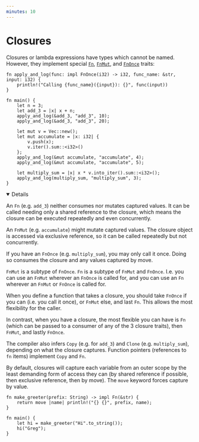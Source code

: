 ```yaml
---
minutes: 10
---
```


# Closures

Closures or lambda expressions have types which cannot be named. However, they
implement special [`Fn`](https://doc.rust-lang.org/std/ops/trait.Fn.html),
[`FnMut`](https://doc.rust-lang.org/std/ops/trait.FnMut.html), and
[`FnOnce`](https://doc.rust-lang.org/std/ops/trait.FnOnce.html) traits:

```rust,editable
fn apply_and_log(func: impl FnOnce(i32) -> i32, func_name: &str, input: i32) {
    println!("Calling {func_name}({input}): {}", func(input))
}

fn main() {
    let n = 3;
    let add_3 = |x| x + n;
    apply_and_log(&add_3, "add_3", 10);
    apply_and_log(&add_3, "add_3", 20);

    let mut v = Vec::new();
    let mut accumulate = |x: i32| {
        v.push(x);
        v.iter().sum::<i32>()
    };
    apply_and_log(&mut accumulate, "accumulate", 4);
    apply_and_log(&mut accumulate, "accumulate", 5);

    let multiply_sum = |x| x * v.into_iter().sum::<i32>();
    apply_and_log(multiply_sum, "multiply_sum", 3);
}
```

<details open="true">

An `Fn` (e.g. `add_3`) neither consumes nor mutates captured values. It can be
called needing only a shared reference to the closure, which means the closure
can be executed repeatedly and even concurrently.

An `FnMut` (e.g. `accumulate`) might mutate captured values. The closure object
is accessed via exclusive reference, so it can be called repeatedly but not
concurrently.

If you have an `FnOnce` (e.g. `multiply_sum`), you may only call it once. Doing
so consumes the closure and any values captured by move.

`FnMut` is a subtype of `FnOnce`. `Fn` is a subtype of `FnMut` and `FnOnce`.
I.e. you can use an `FnMut` wherever an `FnOnce` is called for, and you can use
an `Fn` wherever an `FnMut` or `FnOnce` is called for.

When you define a function that takes a closure, you should take `FnOnce` if you
can (i.e. you call it once), or `FnMut` else, and last `Fn`. This allows the
most flexibility for the caller.

In contrast, when you have a closure, the most flexible you can have is `Fn`
(which can be passed to a consumer of any of the 3 closure traits), then
`FnMut`, and lastly `FnOnce`.

The compiler also infers `Copy` (e.g. for `add_3`) and `Clone` (e.g.
`multiply_sum`), depending on what the closure captures. Function pointers
(references to `fn` items) implement `Copy` and `Fn`.

By default, closures will capture each variable from an outer scope by the least
demanding form of access they can (by shared reference if possible, then
exclusive reference, then by move). The `move` keyword forces capture by value.

```rust,editable
fn make_greeter(prefix: String) -> impl Fn(&str) {
    return move |name| println!("{} {}", prefix, name);
}

fn main() {
    let hi = make_greeter("Hi".to_string());
    hi("Greg");
}
```

</details>
